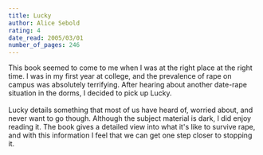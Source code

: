 ```yaml
---
title: Lucky
author: Alice Sebold
rating: 4
date_read: 2005/03/01
number_of_pages: 246
---
```


This book seemed to come to me when I was at the right place at the right time. I was in my first year at college, and the prevalence of rape on campus was absolutely terrifying. After hearing about another date-rape situation in the dorms, I decided to pick up Lucky.<br/><br/>Lucky details something that most of us have heard of, worried about, and never want to go though. Although the subject material is dark, I did enjoy reading it. The book gives a detailed view into what it's like to survive rape, and with this information I feel that we can get one step closer to stopping it.